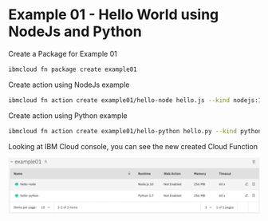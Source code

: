 Example 01 - Hello World using NodeJs and Python
===========================

Create a Package for Example 01

```bash
ibmcloud fn package create example01
```


Create action using NodeJs example

```bash
ibmcloud fn action create example01/hello-node hello.js --kind nodejs:10
```


Create action using Python example

```bash
ibmcloud fn action create example01/hello-python hello.py --kind python:3.7
```


Looking at IBM Cloud console, you can see the new created Cloud Function


![Screen capture of the Cloud Function](../readme_images/example01.png)
